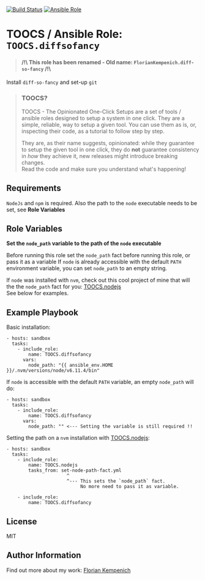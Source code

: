 [![Build Status](https://travis-ci.org/TOOCS/diffsofancy.svg?branch=master)](https://travis-ci.org/TOOCS/diffsofancy) [![Ansible Role](https://img.shields.io/ansible/role/36158.svg)](https://galaxy.ansible.com/TOOCS/diffsofancy)


# TOOCS / Ansible Role: `TOOCS.diffsofancy`
> #### /!\ This role has been renamed - Old name: `FlorianKempenich.diff-so-fancy` /!\

Install `diff-so-fancy` and set-up `git`

> ### TOOCS?
> TOOCS - The Opinionated One-Click Setups are a set of tools / ansible roles designed to setup a system in one click. They are a simple, reliable, way to setup a given tool. You can use them as is, or, inspecting their code, as a tutorial to follow step by step.
> 
> They are, as their name suggests, opinionated: while they guarantee to setup the given tool in one click, they do **not** guarantee consistency in _how_ they achieve it, new releases might introduce breaking changes.  
> Read the code and make sure you understand what's happening!

## Requirements
`NodeJs` and `npm` is required.
Also the path to the `node` executable needs to be set, see **Role Variables**

## Role Variables
**Set the `node_path` variable to the path of the `node` executable**

Before running this role set the `node_path` fact before running this role, or pass it as a variable
If `node` is already accessible with the default `PATH` environment variable, you can set `node_path` to an empty string.

If `node` was installed with `nvm`, check out this cool project of mine that will the the `node_path` fact for you: [TOOCS.nodejs](https://galaxy.ansible.com/FlorianKempenich/toocs_nodejs)  
See below for examples.


## Example Playbook
Basic installation:
```
- hosts: sandbox
  tasks:
    - include_role:
        name: TOOCS.diffsofancy
      vars:
        node_path: "{{ ansible_env.HOME }}/.nvm/versions/node/v6.11.4/bin"
```

If `node` is accessible with the default `PATH` variable, an empty `node_path` will do:
```
- hosts: sandbox
  tasks:
    - include_role:
        name: TOOCS.diffsofancy
      vars:
        node_path: "" <--- Setting the variable is still required !!
```

Setting the path on a `nvm` installation with [TOOCS.nodejs](https://galaxy.ansible.com/FlorianKempenich/toocs_nodejs):
```
- hosts: sandbox
  tasks:
    - include_role:
        name: TOOCS.nodejs
        tasks_from: set-node-path-fact.yml
                      ^
                      ^--- This sets the `node_path` fact.
                           No more need to pass it as variable.

    - include_role:
        name: TOOCS.diffsofancy
```

## License
MIT

## Author Information
Find out more about my work: [Florian Kempenich](https://floriankempenich.com)
